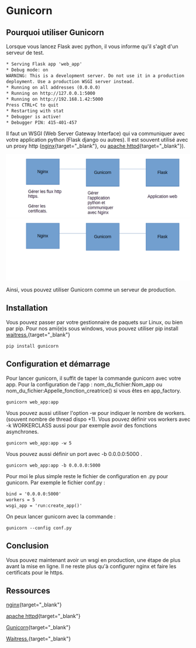 # Gunicorn

## Pourquoi utiliser Gunicorn

Lorsque vous lancez Flask avec python, il vous informe qu'il s'agit d'un serveur de test.

```shell
* Serving Flask app 'web_app'
* Debug mode: on
WARNING: This is a development server. Do not use it in a production deployment. Use a production WSGI server instead.
* Running on all addresses (0.0.0.0)
* Running on http://127.0.0.1:5000
* Running on http://192.168.1.42:5000
Press CTRL+C to quit
* Restarting with stat
* Debugger is active!
* Debugger PIN: 415-401-457
```

Il faut un WSGI (Web Server Gateway Interface) qui va communiquer avec votre application python (Flask django ou autres).
Il est souvent utilisé avec un proxy http ([nginx](https://www.nginx.org){target="_blank"}, ou
[apache httpd](https://httpd.apache.org/docs/2.4/fr/programs/httpd.html){target="_blank"}).

![gunicorn](gunicorn/nginx_gunicorn.png#only-light)
![gunicorn](gunicorn/nginx_gunicorn_dark.png#only-dark)

Ainsi, vous pouvez utiliser Gunicorn comme un serveur de production.

## Installation

Vous pouvez passer par votre gestionnaire de paquets sur Linux, ou bien par pip. Pour nos ami(e)s sous windows,
vous pouvez utiliser pip install [waitress.](https://github.com/Pylons/waitress){target="_blank"}

```shell
pip install gunicorn
```

## Configuration et démarrage

Pour lancer gunicorn, il suffit de taper la commande gunicorn avec votre app.
Pour la configuration de l'app : nom_du_fichier:Nom_app ou nom_du_fichier:Appelle_fonction_creatrice() si vous êtes en app_factory.

```shell
gunicorn web_app:app
```

Vous pouvez aussi utiliser l'option -w pour indiquer le nombre de workers. (souvent nombre de thread dispo +1).
Vous pouvez définir vos workers avec -k WORKERCLASS aussi pour par exemple avoir des fonctions asynchrones.

```shell
gunicorn web_app:app -w 5
```

Vous pouvez aussi définir un port avec -b 0.0.0.0:5000 .

```shell
gunicorn web_app:app -b 0.0.0.0:5000
```

Pour moi le plus simple reste le fichier de configuration en .py pour gunicorn.
Par exemple le fichier conf.py :

```shell
bind = '0.0.0.0:5000'
workers = 5
wsgi_app = 'run:create_app()'
```

On peux lancer gunicorn avec la commande :

```shell
gunicorn --config conf.py
```

## Conclusion

Vous pouvez maintenant avoir un wsgi en production, une étape de plus avant la mise en ligne.
Il ne reste plus qu'à configurer nginx et faire les certificats pour le https.

## Ressources

[nginx](https://www.nginx.org){target="_blank"}

[apache httpd](https://httpd.apache.org/docs/2.4/fr/programs/httpd.html){target="_blank"}

[Gunicorn](https://gunicorn.org//){target="_blank"}

[Waitress.](https://github.com/Pylons/waitress){target="_blank"}
